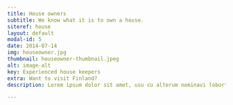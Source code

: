 ```yaml
---
title: House owners
subtitle: We know what it is to own a house.
siteref: house
layout: default
modal-id: 5
date: 2014-07-14
img: houseowner.jpg
thumbnail: houseowner-thumbnail.jpeg
alt: image-alt
key: Experienced house keepers
extra: Want to visit Finland?
description: Lorem ipsum dolor sit amet, usu cu alterum nominavi lobortis. At duo novum diceret. Tantas apeirian vix et, usu sanctus postulant inciderint ut, populo diceret necessitatibus in vim. Cu eum dicam feugiat noluisse.

---
```

